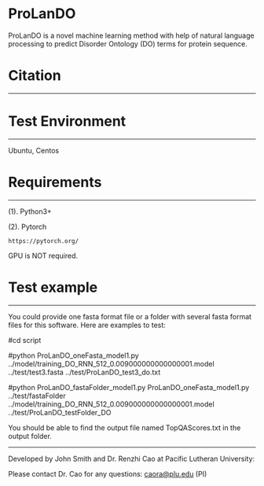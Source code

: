 # ProLanDO

ProLanDO is a novel machine learning method with help of natural language processing to predict Disorder Ontology (DO) terms for protein sequence.

# Citation
--------------------------------------------------------------------------------------


# Test Environment
--------------------------------------------------------------------------------------
Ubuntu, Centos

# Requirements
--------------------------------------------------------------------------------------
(1). Python3+

(2). Pytorch
```
https://pytorch.org/

```
GPU is NOT required.

# Test example
--------------------------------------------------------------------------------------
You could provide one fasta format file or a folder with several fasta format files for this software. Here are examples to test:

#cd script

#python ProLanDO_oneFasta_model1.py ../model/training_DO_RNN_512_0.009000000000000001.model ../test/test3.fasta ../test/ProLanDO_test3_do.txt

#python ProLanDO_fastaFolder_model1.py ProLanDO_oneFasta_model1.py ../test/fastaFolder ../model/training_DO_RNN_512_0.009000000000000001.model ../test/ProLanDO_testFolder_DO

You should be able to find the output file named TopQAScores.txt in the output folder.


--------------------------------------------------------------------------------------
Developed by John Smith and Dr. Renzhi Cao at Pacific Lutheran University:

Please contact Dr. Cao for any questions: caora@plu.edu (PI)
